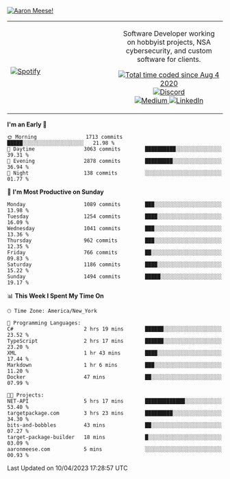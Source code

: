[![Aaron Meese!](https://user-images.githubusercontent.com/17814535/88975338-a2aabf00-d27f-11ea-963f-8a19608716b4.png)](https://github.com/ajmeese7/readme-ascii "README ASCII")

<!-- Modified from project here: https://github.com/novatorem/novatorem -->
<table width="100%">
  <tr>
  <td width="50%">

&nbsp; <br> [![Spotify](https://ajmeese7.vercel.app/api/spotify)](https://open.spotify.com/user/ajmeese)

  </td>
  <td width="50%">
    <p align="center">
    Software Developer working on hobbyist projects, NSA cybersecurity, and custom software for clients.
    </p>
    <p align="center">
      <a href="https://wakatime.com/@f726891d-3b02-46cd-9b60-e8c59f9e2b14">
        <img src="https://wakatime.com/badge/user/f726891d-3b02-46cd-9b60-e8c59f9e2b14.svg" alt="Total time coded since Aug 4 2020" title="WakaTime" />
      </a>
      <a href="http://link.aaronmeese.com/discord">
        <img src="https://img.shields.io/badge/discord-ajmeese7%234835-369?style=flat-square&logo=discord&logoColor=white&color=purple" alt="Discord" title="Discord">
      </a>
      <br />
      <a href="https://link.aaronmeese.com/medium">
        <img src="https://img.shields.io/badge/medium-ajmeese7-1DB954?style=flat-square&logo=medium&logoColor=white" alt="Medium" title="Medium">
      </a>
      <a href="https://link.aaronmeese.com/linkedin">
        <img src="https://img.shields.io/badge/linkedIn-aaronmeese-1DB954?style=flat-square&logo=linkedin&logoColor=white&color=blue" alt="LinkedIn" title="LinkedIn">
      </a>
    </p>
  </td>

</table>

[//]: <> (The `&nbsp;` is to have Aphelion take up more space)

<!--START_SECTION:waka-->
**I'm an Early 🐤** 

```text
🌞 Morning                1713 commits        █████░░░░░░░░░░░░░░░░░░░░   21.98 % 
🌆 Daytime                3063 commits        ██████████░░░░░░░░░░░░░░░   39.31 % 
🌃 Evening                2878 commits        █████████░░░░░░░░░░░░░░░░   36.94 % 
🌙 Night                  138 commits         ░░░░░░░░░░░░░░░░░░░░░░░░░   01.77 % 
```
📅 **I'm Most Productive on Sunday** 

```text
Monday                   1089 commits        ███░░░░░░░░░░░░░░░░░░░░░░   13.98 % 
Tuesday                  1254 commits        ████░░░░░░░░░░░░░░░░░░░░░   16.09 % 
Wednesday                1041 commits        ███░░░░░░░░░░░░░░░░░░░░░░   13.36 % 
Thursday                 962 commits         ███░░░░░░░░░░░░░░░░░░░░░░   12.35 % 
Friday                   766 commits         ██░░░░░░░░░░░░░░░░░░░░░░░   09.83 % 
Saturday                 1186 commits        ████░░░░░░░░░░░░░░░░░░░░░   15.22 % 
Sunday                   1494 commits        █████░░░░░░░░░░░░░░░░░░░░   19.17 % 
```


📊 **This Week I Spent My Time On** 

```text
🕑︎ Time Zone: America/New_York

💬 Programming Languages: 
C#                       2 hrs 19 mins       ██████░░░░░░░░░░░░░░░░░░░   23.52 % 
TypeScript               2 hrs 17 mins       ██████░░░░░░░░░░░░░░░░░░░   23.20 % 
XML                      1 hr 43 mins        ████░░░░░░░░░░░░░░░░░░░░░   17.44 % 
Markdown                 1 hr 6 mins         ███░░░░░░░░░░░░░░░░░░░░░░   11.20 % 
Docker                   47 mins             ██░░░░░░░░░░░░░░░░░░░░░░░   07.99 % 

🐱‍💻 Projects: 
NET-API                  5 hrs 17 mins       █████████████░░░░░░░░░░░░   53.40 % 
targetpackage.com        3 hrs 23 mins       █████████░░░░░░░░░░░░░░░░   34.30 % 
bits-and-bobbles         43 mins             ██░░░░░░░░░░░░░░░░░░░░░░░   07.27 % 
target-package-builder   18 mins             █░░░░░░░░░░░░░░░░░░░░░░░░   03.09 % 
aaronmeese.com           5 mins              ░░░░░░░░░░░░░░░░░░░░░░░░░   00.93 % 
```


 Last Updated on 10/04/2023 17:28:57 UTC
<!--END_SECTION:waka-->
